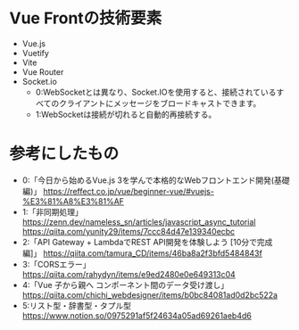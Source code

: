 # Vue Frontの技術要素
 - Vue.js
 - Vuetify
 - Vite
 - Vue Router
 - Socket.io
    - 0:WebSocketとは異なり、Socket.IOを使用すると、接続されているすべてのクライアントにメッセージをブロードキャストできます。
    - 1:WebSocketは接続が切れると自動的再接続する。

# 参考にしたもの
 - 0:「今日から始めるVue.js 3を学んで本格的なWebフロントエンド開発(基礎編)」
 https://reffect.co.jp/vue/beginner-vue/#vuejs-%E3%81%A8%E3%81%AF
 - 1:「非同期処理」
 https://zenn.dev/nameless_sn/articles/javascript_async_tutorial
 https://qiita.com/yunity29/items/7ccc84d47e139340ecbc
 - 2:「API Gateway + LambdaでREST API開発を体験しよう [10分で完成編]」
 https://qiita.com/tamura_CD/items/46ba8a2f3bfd5484843f
 - 3:「CORSエラー」
 https://qiita.com/rahydyn/items/e9ed2480e0e649313c04
 - 4:「Vue 子から親へ コンポーネント間のデータ受け渡し」
 https://qiita.com/chichi_webdesigner/items/b0bc84081ad0d2bc522a
- 5:リスト型・辞書型・タプル型
https://www.notion.so/0975291af5f24634a05ad69261aeb4d6